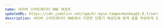 ```yaml
---
name: 네이버 스마트에디터 ONE 뷰포트
updateURL: https://cdn.jsdelivr.net/npm/kr.myso.tampermonkey@1.0.7/service/com.naver.blog-write.viewport.user.js
description: 네이버 스마트에디터 ONE에서 다양한 단말기 해상도에 맞게 글을 작성하게 도와줍니다.
---
```


